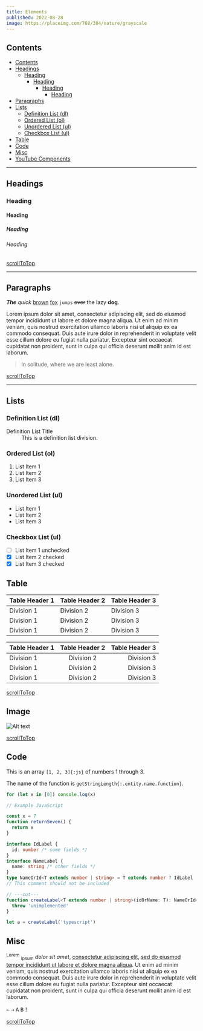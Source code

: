 ```yaml
---
title: Elements
published: 2022-08-28
image: https://placeimg.com/768/384/nature/grayscale
---
```


## Contents

- [Contents](#contents)
- [Headings](#headings)
  - [Heading](#heading)
    - [Heading](#heading-1)
      - [Heading](#heading-2)
        - [Heading](#heading-3)
- [Paragraphs](#paragraphs)
- [Lists](#lists)
  - [Definition List (dl)](#definition-list-dl)
  - [Ordered List (ol)](#ordered-list-ol)
  - [Unordered List (ul)](#unordered-list-ul)
  - [Checkbox List (ul)](#checkbox-list-ul)
- [Table](#table)
- [Code](#code)
- [Misc](#misc)
- [YouTube Components](#youtube-components)

---

## Headings

### Heading

#### Heading

##### Heading

###### Heading

[scrollToTop](#contents)

---

## Paragraphs

**_The_** _quick_ <u>brown</u> [fox](https://www.foxnews.com/) `jumps` ~~over~~ the lazy **dog**.

Lorem ipsum dolor sit amet, consectetur adipiscing elit, sed do eiusmod tempor incididunt ut labore et dolore magna aliqua. Ut enim ad minim veniam, quis nostrud exercitation ullamco laboris nisi ut aliquip ex ea commodo consequat. Duis aute irure dolor in reprehenderit in voluptate velit esse cillum dolore eu fugiat nulla pariatur. Excepteur sint occaecat cupidatat non proident, sunt in culpa qui officia deserunt mollit anim id est laborum.

> In solitude, where we are least alone.

[scrollToTop](#contents)

---

## Lists

### Definition List (dl)

<dl>
    <dt>Definition List Title</dt>
    <dd>This is a definition list division.</dd>
</dl>

### Ordered List (ol)

1. List Item 1
2. List Item 2
3. List Item 3

### Unordered List (ul)

- List Item 1
- List Item 2
- List Item 3

### Checkbox List (ul)

- [ ] List Item 1 unchecked
- [x] List Item 2 checked
- [x] List Item 3 checked

## Table

| Table Header 1 | Table Header 2 | Table Header 3 |
| -------------- | -------------- | -------------- |
| Division 1     | Division 2     | Division 3     |
| Division 1     | Division 2     | Division 3     |
| Division 1     | Division 2     | Division 3     |

| Table Header 1 | Table Header 2 | Table Header 3 |
| :------------- | :------------: | -------------: |
| Division 1     |   Division 2   |     Division 3 |
| Division 1     |   Division 2   |     Division 3 |
| Division 1     |   Division 2   |     Division 3 |

[scrollToTop](#contents)

## Image

![Alt text](https://via.placeholder.com/768x384.webp?text=Sample "Image title")

[scrollToTop](#top)

## Code

This is an array `[1, 2, 3]{:js}` of numbers 1 through 3.

The name of the function is `getStringLength{:.entity.name.function}`.

```ts title="examples/index.ts"
for (let x in [0]) console.log(x)
```

```js showLineNumbers
// Example JavaScript

const x = 7
function returnSeven() {
  return x
}
```

```ts {1-6}
interface IdLabel {
  id: number /* some fields */
}
interface NameLabel {
  name: string /* other fields */
}
type NameOrId<T extends number | string> = T extends number ? IdLabel : NameLabel
// This comment should not be included

// ---cut---
function createLabel<T extends number | string>(idOrName: T): NameOrId<T> {
  throw 'unimplemented'
}

let a = createLabel('typescript')
```

## Misc

<sup>Lorem</sup> <sub>ipsum</sub> <cite>dolor sit amet</cite>, <acronym title="Consectetur Adipiscing Elit">consectetur adipiscing elit</acronym>, <abbr title="Aliqua">sed do eiusmod tempor incididunt ut labore et dolore magna aliqua</abbr>. Ut enim ad minim veniam, quis nostrud exercitation ullamco laboris nisi ut aliquip ex ea commodo consequat. Duis aute irure dolor in reprehenderit in voluptate velit esse cillum dolore eu fugiat nulla pariatur. Excepteur sint occaecat cupidatat non proident, sunt in culpa qui officia deserunt mollit anim id est laborum.

<kbd>←</kbd> <kbd>→</kbd> <kbd>A</kbd> <kbd>B</kbd>！

[scrollToTop](#contents)
